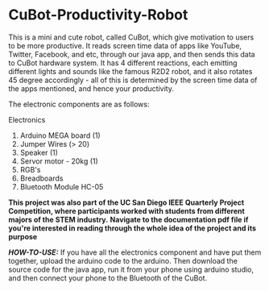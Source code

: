 # CuBot-Productivity-Robot

This is a mini and cute robot, called CuBot, which give motivation to users to be more productive. It reads screen time data of apps like YouTube, Twitter, Facebook, and etc, through our java app, and then sends this data to CuBot hardware system. It has 4 different reactions, each emitting different lights and sounds like the famous R2D2 robot, and it also rotates 45 degree accordingly - all of this is determined by the screen time data of the apps mentioned, and hence your productivity.

The electronic components are as follows:

Electronics
1. Arduino MEGA board (1)
2. Jumper Wires (> 20)
3. Speaker (1)
4. Servor motor - 20kg (1)
5. RGB's 
6. Breadboards 
7. Bluetooth Module HC-05

**This project was also part of the UC San Diego IEEE Quarterly Project Competition, where participants worked with students from different majors of the STEM industry.**
**Navigate to the documentation pdf file if you're interested in reading through the whole idea of the project and its purpose**


***HOW-TO-USE:***
If you have all the electronics component and have put them together, upload the arduino code to the arduino. Then download the source code for the java app, run it from your phone using arduino studio, and then connect your phone to the Bluetooth of the CuBot.
